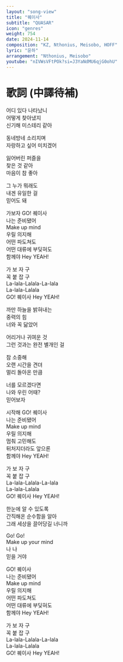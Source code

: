 ```yaml
---
layout: "song-view"
title: "퀘이사"
subtitle: "QUASAR"
icon: "genres"
weight: 754
date: 2024-11-14
composition: "KZ, Nthonius, Meisobo, HOFF"
lyric: "윤하"
arrangement: "Nthonius, Meisobo"
youtube: "nIVWsVFtPOk?si=J3YaNdMU6qjG0ohU"
---
```


# 歌詞 (中譯待補)

어디 있다 나타났니  
어떻게 찾아냈지  
신기해 미스테리 같아  

동네방네 소리치며  
자랑하고 싶어 미치겠어  

잃어버린 퍼즐을  
찾은 것 같아  
마음이 참 좋아  

그 누가 뭐래도  
내겐 유일한 걸  
믿어도 돼  

가보자 GO! 퀘이사  
나는 준비됐어  
Make up mind  
우릴 의지해  
어떤 파도쳐도  
어떤 대류에 부딪혀도  
함께야 Hey YEAH!  

가 보 자 구  
꼭 붙 잡 구  
La-lala-Lalala-La-lala  
La-lala-Lalala  
GO! 퀘이사 Hey YEAH!  

까만 하늘을 밝혀내는  
중력의 힘  
너와 꼭 닮았어  

어리거나 귀여운 것  
그런 것과는 완전 별개인 걸  

참 소중해  
오랜 시간을 견뎌  
멀리 돌아온 만큼  

너를 모르겠다면  
나와 우린 어때?  
믿어보자  

시작해 GO! 퀘이사  
나는 준비됐어  
Make up mind  
우릴 의지해  
멈춰 고민해도  
뒤처지더라도 앞으론  
함께야 Hey YEAH!  

가 보 자 구  
꼭 붙 잡 구  
La-lala-Lalala-La-lala  
La-lala-Lalala  
GO! 퀘이사 Hey YEAH!  

한눈에 알 수 있도록  
간직해온 순수함을 알아  
그래 세상을 끌어당길 너니까  

Go! Go!  
Make up your mind  
나 나  
믿을 거야  

GO! 퀘이사  
나는 준비됐어  
Make up mind  
우릴 의지해  
어떤 파도쳐도  
어떤 대류에 부딪혀도  
함께야 Hey YEAH!  

가 보 자 구  
꼭 붙 잡 구  
La-lala-Lalala-La-lala  
La-lala-Lalala  
GO! 퀘이사 Hey YEAH!  
